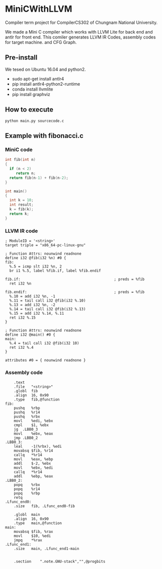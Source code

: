 # MiniCWithLLVM
Compiler term project for CompilerCS302 of Chungnam National University.

We made a Mini C compiler which works with LLVM Lite for back end and antlr for front end.
This comiler generates LLVM IR Codes, assembly codes for target machine. and CFG Graph.

## Pre-install
We tesed on Ubuntu 16.04 and python2.

* sudo apt-get install antlr4
* pip install antlr4-python2-runtime 
* conda install llvmlite
* pip install graphviz

## How to execute
`python main.py sourcecode.c`

## Example with fibonacci.c

### MiniC code
``` c
int fib(int n)
{
  if (n < 2)
     return n;
  return fib(n-1) + fib(n-2);
}

int main()
{
  int k = 10;
  int result;
  k = fib(k);
  return k;
}
```

### LLVM IR code
```
; ModuleID = '<string>'
target triple = "x86_64-pc-linux-gnu"

; Function Attrs: nounwind readnone
define i32 @fib(i32 %n) #0 {
fib:
  %.5 = icmp slt i32 %n, 2
  br i1 %.5, label %fib.if, label %fib.endif

fib.if:                                           ; preds = %fib
  ret i32 %n

fib.endif:                                        ; preds = %fib
  %.10 = add i32 %n, -1
  %.11 = tail call i32 @fib(i32 %.10)
  %.13 = add i32 %n, -2
  %.14 = tail call i32 @fib(i32 %.13)
  %.15 = add i32 %.14, %.11
  ret i32 %.15
}

; Function Attrs: nounwind readnone
define i32 @main() #0 {
main:
  %.4 = tail call i32 @fib(i32 10)
  ret i32 %.4
}

attributes #0 = { nounwind readnone }
```

### Assembly  code
``` assembly
	.text
	.file	"<string>"
	.globl	fib
	.align	16, 0x90
	.type	fib,@function
fib:
	pushq	%rbp
	pushq	%r14
	pushq	%rbx
	movl	%edi, %ebx
	cmpl	$1, %ebx
	jg	.LBB0_3
	movl	%ebx, %eax
	jmp	.LBB0_2
.LBB0_3:
	leal	-1(%rbx), %edi
	movabsq	$fib, %r14
	callq	*%r14
	movl	%eax, %ebp
	addl	$-2, %ebx
	movl	%ebx, %edi
	callq	*%r14
	addl	%ebp, %eax
.LBB0_2:
	popq	%rbx
	popq	%r14
	popq	%rbp
	retq
.Lfunc_end0:
	.size	fib, .Lfunc_end0-fib

	.globl	main
	.align	16, 0x90
	.type	main,@function
main:
	movabsq	$fib, %rax
	movl	$10, %edi
	jmpq	*%rax
.Lfunc_end1:
	.size	main, .Lfunc_end1-main


	.section	".note.GNU-stack","",@progbits
```
